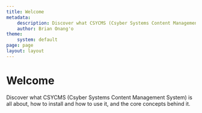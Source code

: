 ```yaml
---
title: Welcome
metadata:
    description: Discover what CSYCMS (Csyber Systems Content Management System) is all about, how to install and how to use it, and the core concepts behind it.
    author: Brian Onang'o
theme:
    system: default
page: page
layout: layout
---
```



# Welcome

Discover what CSYCMS (Csyber Systems Content Management System) is all about, how to install and how to use it, and the core concepts behind it.
